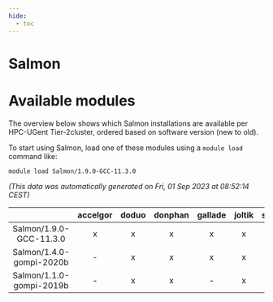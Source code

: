 ```yaml
---
hide:
  - toc
---
```


Salmon
======

# Available modules


The overview below shows which Salmon installations are available per HPC-UGent Tier-2cluster, ordered based on software version (new to old).

To start using Salmon, load one of these modules using a `module load` command like:

```shell
module load Salmon/1.9.0-GCC-11.3.0
```

*(This data was automatically generated on Fri, 01 Sep 2023 at 08:52:14 CEST)*  

| |accelgor|doduo|donphan|gallade|joltik|skitty|swalot|victini|
| :---: | :---: | :---: | :---: | :---: | :---: | :---: | :---: | :---: |
|Salmon/1.9.0-GCC-11.3.0|x|x|x|x|x|x|x|x|
|Salmon/1.4.0-gompi-2020b|-|x|x|x|x|x|x|x|
|Salmon/1.1.0-gompi-2019b|-|x|x|-|x|x|-|x|
